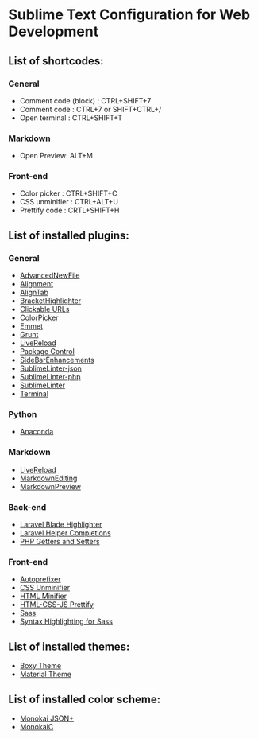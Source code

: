 Sublime Text Configuration for Web Development
=============


List of shortcodes:
-------------

### General
* Comment code (block) : CTRL+SHIFT+7
* Comment code         : CTRL+7 or SHIFT+CTRL+/
* Open terminal        : CTRL+SHIFT+T

### Markdown
* Open Preview: ALT+M

### Front-end
* Color picker   : CTRL+SHIFT+C
* CSS unminifier : CTRL+ALT+U
* Prettify code  : CRTL+SHIFT+H


List of installed plugins:
-------------

### General
* [Advanced​New​File](https://github.com/skuroda/Sublime-AdvancedNewFile)
* [Alignment](https://github.com/wbond/sublime_alignment)
* [Align​Tab](https://github.com/randy3k/AlignTab)
* [Bracket​Highlighter](https://github.com/facelessuser/BracketHighlighter)
* [Clickable URLs](https://github.com/leonid-shevtsov/ClickableUrls_SublimeText)
* [Color​Picker](https://github.com/weslly/ColorPicker)
* [Emmet](https://github.com/sergeche/emmet-sublime)
* [Grunt](https://github.com/sptndc/sublime-grunt)
* [LiveReload](https://github.com/alepez/LiveReload-sublimetext3)
* [Package Control](https://packagecontrol.io/say_thanks)
* [Side​Bar​Enhancements](https://github.com/titoBouzout/SideBarEnhancements)
* [Sublime​Linter-json](https://github.com/SublimeLinter/SublimeLinter-json)
* [Sublime​Linter-php](https://github.com/SublimeLinter/SublimeLinter-php)
* [Sublime​Linter](https://github.com/SublimeLinter/SublimeLinter)
* [Terminal](https://github.com/wbond/sublime_terminal)

### Python
* [Anaconda](https://github.com/DamnWidget/anaconda)

### Markdown
* [Live​Reload](https://github.com/alepez/LiveReload-sublimetext3)
* [MarkdownEditing](https://github.com/SublimeText-Markdown/MarkdownEditing#additional-color-themes)
* [Markdown​Preview](https://github.com/facelessuser/MarkdownPreview)

### Back-end
* [Laravel Blade Highlighter](https://github.com/Medalink/laravel-blade)
* [Laravel Helper Completions](https://github.com/james2doyle/laravel-helper-completions)
* [PHP Getters and Setters](https://github.com/francodacosta/sublime-php-getters-setters)

### Front-end
* [Autoprefixer](https://github.com/sindresorhus/sublime-autoprefixer)
* [CSS Unminifier](https://github.com/jonnypolite/cssunminifier)
* [HTML Minifier](https://github.com/geekpradd/sublime-html5-minifier)
* [HTML-CSS-JS Prettify](https://github.com/victorporof/Sublime-HTMLPrettify)
* [Sass](https://github.com/braver/SublimeSass)
* [Syntax Highlighting for Sass](https://github.com/P233/Syntax-highlighting-for-Sass)


List of installed themes:
-------------

* [Boxy Theme](https://github.com/ihodev/sublime-boxy)
* [Material Theme](https://github.com/equinusocio/material-theme)


List of installed color scheme:
-------------

* [Monokai JSON+](https://github.com/ColibriApps/MonokaiJsonPlus)
* [MonokaiC](https://github.com/avivace/monokaiC)